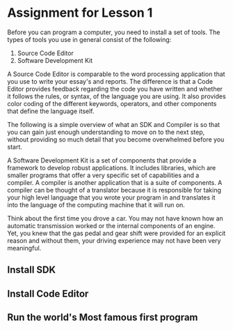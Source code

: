 # Assignment for Lesson 1

Before you can program a computer, you need to install a set of tools. 
The types of tools you use in general consist of the following:
1. Source Code Editor
2. Software Development Kit

A Source Code Editor is comparable to the word processing application that you use to write your essay's and reports. 
The difference is that a Code Editor provides feedback regarding the code you have written and whether it follows the 
rules, or syntax, of the language you are using. It also provides color coding of the different keywords, operators, and other components that
define the language itself.

The following is a simple overview of what an SDK and Compiler is so that you can gain just enough understanding to move on to the next step, without providing so much detail that you become overwhelmed before you start.

A Software Development Kit is a set of components that provide a framework to develop robust applications. It includes libraries, which are smaller programs that offer
a very specific set of capabilities and a compiler. A compiler is another application that is a suite of components. A compiler can be thought of a translator because
it is responsible for taking your high level language that you wrote your program in and translates it into the language of the computing machine that it will run on. 

Think about the first time you drove a car. You may not have known how an automatic transmission worked or the internal components of an engine. Yet, you knew that
the gas pedal and gear shift were provided for an explicit reason and without them, your driving experience may not have been very meaningful. 


## Install SDK

## Install Code Editor

## Run the world's Most famous first program